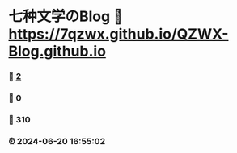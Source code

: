 # 七种文学のBlog :link: https://7qzwx.github.io/QZWX-Blog.github.io 
### :page_facing_up: [2](https://7qzwx.github.io/QZWX-Blog.github.io/tag.html) 
### :speech_balloon: 0 
### :hibiscus: 310 
### :alarm_clock: 2024-06-20 16:55:02 

